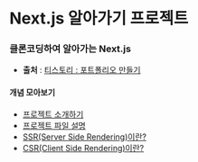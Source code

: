 
# Next.js 알아가기 프로젝트

### 클론코딩하여 알아가는 Next.js

- **출처** : [티스토리 : 포트폴리오 만들기](https://webstoryboy.co.kr/1954)

#### 개념 모아보기 

* [프로젝트 소개하기](https://github.com/sangjun1126/Next_tutorial/blob/main/README0.md)
* [프로젝트 파일 설명](https://github.com/sangjun1126/Next_tutorial/blob/main/README2.md)
* [SSR(Server Side Rendering)이란?](https://github.com/sangjun1126/Next_tutorial/blob/main/README3.md)
* [CSR(Client Side Rendering)이란?](https://github.com/sangjun1126/Next_tutorial/blob/main/README4.md)
